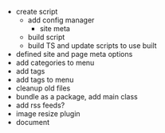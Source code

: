 - create script
  - add config manager
    - site meta
  - build script
  - build TS and update scripts to use built
- defined site and page meta options
- add categories to menu
- add tags
- add tags to menu
- cleanup old files
- bundle as a package, add main class
- add rss feeds?
- image resize plugin
- document
